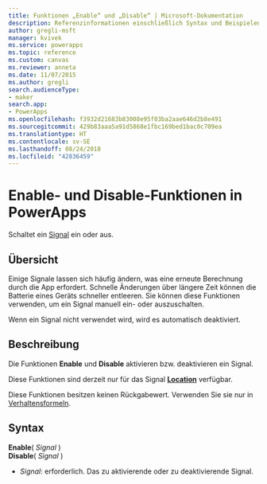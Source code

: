 ```yaml
---
title: Funktionen „Enable“ und „Disable“ | Microsoft-Dokumentation
description: Referenzinformationen einschließlich Syntax und Beispielen für die Funktionen „Enable“ und „Disable“ in PowerApps
author: gregli-msft
manager: kvivek
ms.service: powerapps
ms.topic: reference
ms.custom: canvas
ms.reviewer: anneta
ms.date: 11/07/2015
ms.author: gregli
search.audienceType:
- maker
search.app:
- PowerApps
ms.openlocfilehash: f3932d21683b83008e95f03ba2aae646d2b8e491
ms.sourcegitcommit: 429b83aaa5a91d5868e1fbc169bed1bac0c709ea
ms.translationtype: HT
ms.contentlocale: sv-SE
ms.lasthandoff: 08/24/2018
ms.locfileid: "42836459"
---
```

# <a name="enable-and-disable-functions-in-powerapps"></a>Enable- und Disable-Funktionen in PowerApps
Schaltet ein [Signal](signals.md) ein oder aus.

## <a name="overview"></a>Übersicht
Einige Signale lassen sich häufig ändern, was eine erneute Berechnung durch die App erfordert.  Schnelle Änderungen über längere Zeit können die Batterie eines Geräts schneller entleeren. Sie können diese Funktionen verwenden, um ein Signal manuell ein- oder auszuschalten.

Wenn ein Signal nicht verwendet wird, wird es automatisch deaktiviert.

## <a name="description"></a>Beschreibung
Die Funktionen **Enable** und **Disable** aktivieren bzw. deaktivieren ein Signal.

Diese Funktionen sind derzeit nur für das Signal **[Location](signals.md)** verfügbar.

Diese Funktionen besitzen keinen Rückgabewert. Verwenden Sie sie nur in [Verhaltensformeln](../working-with-formulas-in-depth.md).

## <a name="syntax"></a>Syntax
**Enable**( *Signal* )<br>**Disable**( *Signal* )

* *Signal*: erforderlich.  Das zu aktivierende oder zu deaktivierende Signal.

